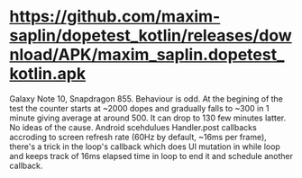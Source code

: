 # https://github.com/maxim-saplin/dopetest_kotlin/releases/download/APK/maxim_saplin.dopetest_kotlin.apk

Galaxy Note 10, Snapdragon 855. Behaviour is odd. At the begining of the test the counter starts at ~2000 dopes and gradually falls to ~300 in 1 minute giving average at around 500. It can drop to 130 few minutes latter. No ideas of the cause.
Android scehdulues Handler.post callbacks accroding to screen refresh rate (60Hz by default, ~16ms per frame), there's a trick in the loop's callback which does UI mutation in while loop and keeps track of 16ms elapsed time in loop to end it and schedule another callback.
 

